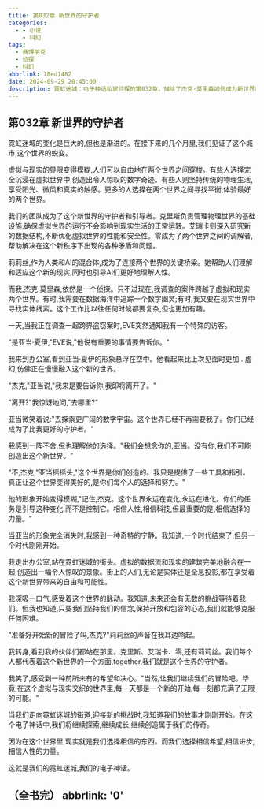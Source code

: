 ```yaml
---
title: 第032章 新世界的守护者
categories:
  - - 小说
    - 科幻
tags:
  - 赛博朋克
  - 侦探
  - 科幻
abbrlink: 78ed1482  
date: 2024-09-29 20:45:00
description: 霓虹迷城：电子神话私家侦探的第032章，描绘了杰克·莫里森如何成为新世界的守护者。
---
```


## 第032章 新世界的守护者

霓虹迷城的变化是巨大的,但也是渐进的。在接下来的几个月里,我们见证了这个城市,这个世界的蜕变。

虚拟与现实的界限变得模糊,人们可以自由地在两个世界之间穿梭。有些人选择完全沉浸在虚拟世界中,创造出令人惊叹的数字奇迹。有些人则坚持传统的物理生活,享受阳光、微风和真实的触感。更多的人选择在两个世界之间寻找平衡,体验最好的两个世界。

我们的团队成为了这个新世界的守护者和引导者。克里斯负责管理物理世界的基础设施,确保虚拟世界的运行不会影响到现实生活的正常运转。艾瑞卡则深入研究新的数据结构,不断优化虚拟世界的性能和安全性。零成为了两个世界之间的调解者,帮助解决在这个新秩序下出现的各种矛盾和问题。

莉莉丝,作为人类和AI的混合体,成为了连接两个世界的关键桥梁。她帮助人们理解和适应这个新的现实,同时也引导AI们更好地理解人性。

而我,杰克·莫里森,依然是一个侦探。只不过现在,我调查的案件跨越了虚拟和现实两个世界。有时,我需要在数据海洋中追踪一个数字幽灵;有时,我又要在现实世界中寻找实体线索。这个工作比以往任何时候都要复杂,但也更加有趣。

一天,当我正在调查一起跨界盗窃案时,EVE突然通知我有一个特殊的访客。

"是亚当·夏伊,"EVE说,"他说有重要的事情要告诉你。"

我来到办公室,看到亚当·夏伊的形象悬浮在空中。他看起来比上次见面时更加...虚幻,仿佛正在慢慢融入这个新的世界。

"杰克,"亚当说,"我来是要告诉你,我即将离开了。"

"离开?"我惊讶地问,"去哪里?"

亚当微笑着说:"去探索更广阔的数字宇宙。这个世界已经不再需要我了。你们已经成为了比我更好的守护者。"

我感到一阵不舍,但也理解他的选择。"我们会想念你的,亚当。没有你,我们不可能创造出这个新世界。"

"不,杰克,"亚当摇摇头,"这个世界是你们创造的。我只是提供了一些工具和指引。真正让这个世界变得美好的,是你们每个人的选择和努力。"

他的形象开始变得模糊,"记住,杰克。这个世界永远在变化,永远在进化。你们的任务是引导这种变化,而不是控制它。相信人性,相信科技,但最重要的是,相信选择的力量。"

当亚当的形象完全消失时,我感到一种奇特的宁静。我知道,一个时代结束了,但另一个时代刚刚开始。

我走出办公室,站在霓虹迷城的街头。虚拟的数据流和现实的建筑完美地融合在一起,创造出一幅令人惊叹的景象。街上的人们,无论是实体还是全息投影,都在享受着这个新世界带来的自由和可能性。

我深吸一口气,感受着这个世界的脉动。我知道,未来还会有无数的挑战等待着我们。但我也知道,只要我们坚持我们的信念,保持开放和包容的心态,我们就能够克服任何困难。

"准备好开始新的冒险了吗,杰克?"莉莉丝的声音在我耳边响起。

我转身,看到我的伙伴们都站在那里。克里斯、艾瑞卡、零,还有莉莉丝。我们每个人都代表着这个新世界的一个方面,together,我们就是这个世界的守护者。

我笑了,感受到一种前所未有的希望和决心。"当然,让我们继续我们的冒险吧。毕竟,在这个虚拟与现实交织的世界里,每一天都是一个新的开始,每一刻都充满了无限的可能。"

当我们走向霓虹迷城的街道,迎接新的挑战时,我知道我们的故事才刚刚开始。在这个电子神话中,我们将继续探索,继续成长,继续创造属于我们的传奇。

因为在这个世界里,现实就是我们选择相信的东西。而我们选择相信希望,相信进步,相信人性的力量。

这就是我们的霓虹迷城,我们的电子神话。

（全书完）
abbrlink: '0'
---
 